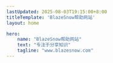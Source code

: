 ```yaml
---
lastUpdated: 2025-08-03T19:15:00+8:00
titleTemplate: 'BlazeSnow帮助网站'
layout: home

hero:
    name: "BlazeSnow帮助网站"
    text: "专注于分享知识"
    tagline: "www.blazesnow.com"
---
```


<script setup>
import index from "./.homepage/index.vue"
</script>

<index />
